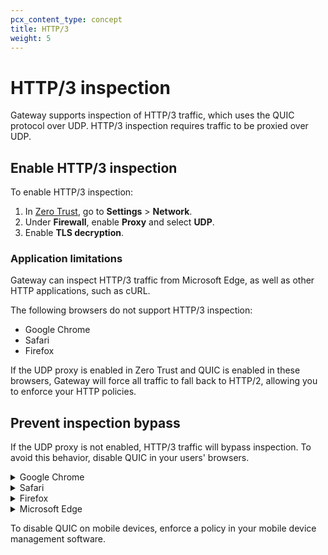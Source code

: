 ```yaml
---
pcx_content_type: concept
title: HTTP/3
weight: 5
---
```


# HTTP/3 inspection

Gateway supports inspection of HTTP/3 traffic, which uses the QUIC protocol over UDP. HTTP/3 inspection requires traffic to be proxied over UDP.

## Enable HTTP/3 inspection

To enable HTTP/3 inspection:

1. In [Zero Trust](https://one.dash.cloudflare.com), go to **Settings** > **Network**.
2. Under **Firewall**, enable **Proxy** and select **UDP**.
3. Enable **TLS decryption**.

### Application limitations

Gateway can inspect HTTP/3 traffic from Microsoft Edge, as well as other HTTP applications, such as cURL.

The following browsers do not support HTTP/3 inspection:

- Google Chrome
- Safari
- Firefox

If the UDP proxy is enabled in Zero Trust and QUIC is enabled in these browsers, Gateway will force all traffic to fall back to HTTP/2, allowing you to enforce your HTTP policies.

## Prevent inspection bypass

If the UDP proxy is not enabled, HTTP/3 traffic will bypass inspection. To avoid this behavior, disable QUIC in your users' browsers.

<details>
<summary>Google Chrome</summary>
<div>

1. Go to `chrome://flags`
2. Disable **Experimental QUIC protocol**.
3. Relaunch Chrome.

</div>
</details>

<details>
<summary>Safari</summary>
<div>

1. Go to **Safari** > **Settings** > **Advanced** and enable **Show Develop menu in menu bar**, then relaunch Safari.
2. Go to **Develop** > **Experimental Features** and disable **HTTP/3**.
3. Relaunch Safari.

</div>
</details>

<details>
<summary>Firefox</summary>
<div>

1. Go to `about:config`.
2. If you receive a warning, select **Accept the Risk and Continue**.
3. Disable **network.http.http3.enable**.
4. Relaunch Firefox.

</div>
</details>

<details>
<summary>Microsoft Edge</summary>
<div>

1. Go to `edge://flags`
2. Disable **Experimental QUIC protocol**.
3. Relaunch Edge.

</div>
</details>

To disable QUIC on mobile devices, enforce a policy in your mobile device management software.
